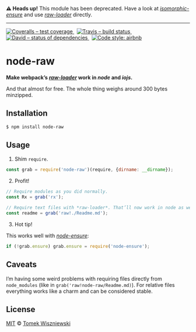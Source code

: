 
**⚠ Heads up!** This module has been deprecated. Have a look at *[isomorphic-ensure](../isomorphic-ensure)* and use *[raw-loader][]* directly.

***




[![Coveralls – test coverage
](https://img.shields.io/coveralls/tomekwi/node-raw.svg?style=flat-square)
](https://coveralls.io/r/tomekwi/node-raw)
 [![Travis – build status
](https://img.shields.io/travis/tomekwi/node-raw/master.svg?style=flat-square)
](https://travis-ci.org/tomekwi/node-raw)
 [![David – status of dependencies
](https://img.shields.io/david/tomekwi/node-raw.svg?style=flat-square)
](https://david-dm.org/tomekwi/node-raw)
 [![Code style: airbnb
](https://img.shields.io/badge/code%20style-airbnb-blue.svg?style=flat-square)
](https://github.com/airbnb/javascript)




node-raw
========

**Make webpack’s *[raw-loader][]* work in *node* and *iojs*.**

And that almost for free. The whole thing weighs around 300 bytes minzipped.

[raw-loader]:  https://github.com/webpack/raw-loader  "webpack/raw-loader"




Installation
------------

```sh
$ npm install node-raw
```




Usage
-----


1) Shim `require`.

```js
const grab = require('node-raw')(require, {dirname: __dirname});
```


2) Profit!

```js
// Require modules as you did normally.
const Rx = grab('rx');

// Require text files with *raw-loader*. That’ll now work in node as well!
const readme = grab('raw!./Readme.md');
```


3) Hot tip!

This works well with *[node-ensure][]*:

```js
if (!grab.ensure) grab.ensure = require('node-ensure');
```

[node-ensure]:  https://github.com/bauerca/node-ensure  "bauerca/node-ensure"



Caveats
-------

I’m having some weird problems with requiring files directly from `node_modules` (like in `grab('raw!node-raw/Readme.md)`). For relative files everything works like a charm and can be considered stable.




License
-------

[MIT][] © [Tomek Wiszniewski][]

[MIT]: ./License.md
[Tomek Wiszniewski]: https://github.com/tomekwi
